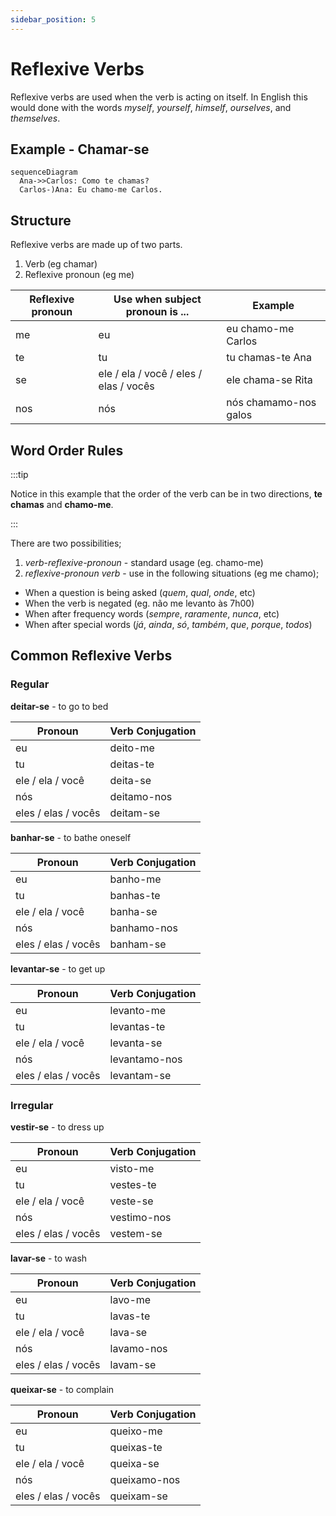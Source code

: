 ```yaml
---
sidebar_position: 5
---
```


# Reflexive Verbs

Reflexive verbs are used when the verb is acting on itself. In English this would done with the words _myself_, _yourself_, _himself_, _ourselves_, and _themselves_.

## Example - Chamar-se

```mermaid
sequenceDiagram
  Ana->>Carlos: Como te chamas?
  Carlos-)Ana: Eu chamo-me Carlos.
```

## Structure

Reflexive verbs are made up of two parts.

1. Verb (eg chamar)
2. Reflexive pronoun (eg me)

| Reflexive pronoun | Use when subject pronoun is ...        | Example               |
| ----------------- | -------------------------------------- | --------------------- |
| me                | eu                                     | eu chamo-me Carlos    |
| te                | tu                                     | tu chamas-te Ana      |
| se                | ele / ela / você / eles / elas / vocês | ele chama-se Rita     |
| nos               | nós                                    | nós chamamo-nos galos |

## Word Order Rules

:::tip

Notice in this example that the order of the verb can be in two directions, **te chamas** and **chamo-me**.

:::

There are two possibilities;

1. _verb_-_reflexive-pronoun_ - standard usage (eg. chamo-me)
2. _reflexive-pronoun_ _verb_ - use in the following situations (eg me chamo);

- When a question is being asked (_quem_, _qual_, _onde_, etc)
- When the verb is negated (eg. não me levanto às 7h00)
- When after frequency words (_sempre_, _raramente_, _nunca_, etc)
- When after special words (_já_, _ainda_, _só_, _também_, _que_, _porque_, _todos_)

## Common Reflexive Verbs

### Regular

**deitar-se** - to go to bed

| Pronoun             | Verb Conjugation |
| ------------------- | ---------------- |
| eu                  | deito-me         |
| tu                  | deitas-te        |
| ele / ela / você    | deita-se         |
| nós                 | deitamo-nos      |
| eles / elas / vocês | deitam-se        |

**banhar-se** - to bathe oneself

| Pronoun             | Verb Conjugation |
| ------------------- | ---------------- |
| eu                  | banho-me         |
| tu                  | banhas-te        |
| ele / ela / você    | banha-se         |
| nós                 | banhamo-nos      |
| eles / elas / vocês | banham-se        |

**levantar-se** - to get up

| Pronoun             | Verb Conjugation |
| ------------------- | ---------------- |
| eu                  | levanto-me       |
| tu                  | levantas-te      |
| ele / ela / você    | levanta-se       |
| nós                 | levantamo-nos    |
| eles / elas / vocês | levantam-se      |

### Irregular

**vestir-se** - to dress up

| Pronoun             | Verb Conjugation |
| ------------------- | ---------------- |
| eu                  | visto-me         |
| tu                  | vestes-te        |
| ele / ela / você    | veste-se         |
| nós                 | vestimo-nos      |
| eles / elas / vocês | vestem-se        |

**lavar-se** - to wash

| Pronoun             | Verb Conjugation |
| ------------------- | ---------------- |
| eu                  | lavo-me          |
| tu                  | lavas-te         |
| ele / ela / você    | lava-se          |
| nós                 | lavamo-nos       |
| eles / elas / vocês | lavam-se         |

**queixar-se** - to complain

| Pronoun             | Verb Conjugation |
| ------------------- | ---------------- |
| eu                  | queixo-me        |
| tu                  | queixas-te       |
| ele / ela / você    | queixa-se        |
| nós                 | queixamo-nos     |
| eles / elas / vocês | queixam-se       |
